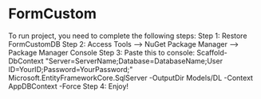 # FormCustom
To run project, you need to complete the following steps:
Step 1: Restore FormCustomDB
Step 2: Access Tools --> NuGet Package Manager --> Package Manager Console
Step 3: Paste this to console:
      Scaffold-DbContext "Server=ServerName;Database=DatabaseName;User ID=YourID;Password=YourPassword;" Microsoft.EntityFrameworkCore.SqlServer -OutputDir Models/DL -Context AppDBContext -Force
Step 4: Enjoy!
